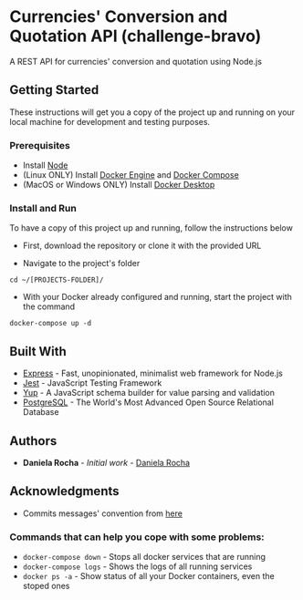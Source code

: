 # Currencies' Conversion and Quotation API (challenge-bravo)

A REST API for currencies' conversion and quotation using Node.js

## Getting Started

These instructions will get you a copy of the project up and running on your local machine for development and testing purposes.

### Prerequisites

- Install [Node](https://nodejs.org/en/)
- (Linux ONLY) Install [Docker Engine](https://docs.docker.com/engine/install/#server) and [Docker Compose](https://docs.docker.com/compose/install/#install-compose)
- (MacOS or Windows ONLY) Install [Docker Desktop](https://docs.docker.com/desktop/)

### Install and Run

To have a copy of this project up and running, follow the instructions below

- First, download the repository or clone it with the provided URL

- Navigate to the project's folder

```cd ~/[PROJECTS-FOLDER]/```

- With your Docker already configured and running, start the project with the command

```docker-compose up -d```

## Built With

- [Express](https://expressjs.com/) - Fast, unopinionated, minimalist web framework for Node.js
- [Jest](https://jestjs.io/) - JavaScript Testing Framework
- [Yup](https://github.com/jquense/yup) - A JavaScript schema builder for value parsing and validation
- [PostgreSQL](https://www.postgresql.org/) - The World's Most Advanced Open Source Relational Database

## Authors

- **Daniela Rocha** - _Initial work_ - [Daniela Rocha](https://github.com/danirocha)

## Acknowledgments

- Commits messages' convention from [here](https://github.com/pvdlg/conventional-commit-types)
<!-- - Add documentation link here -->

### Commands that can help you cope with some problems:
- `docker-compose down` - Stops all docker services that are running
- `docker-compose logs` - Shows the logs of all running services
- `docker ps -a` - Show status of all your Docker containers, even the stoped ones